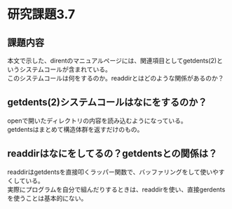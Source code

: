 # 研究課題3.7  
## 課題内容  
本文で示した、direntのマニュアルページには、関連項目としてgetdents(2)というシステムコールが含まれている。  
このシステムコールは何をするのか。readdirとはどのような関係があるのか？  
  
## getdents(2)システムコールはなにをするのか？  
openで開いたディレクトリの内容を読み込むようになっている。  
getdentsはまとめて構造体群を返すだけのもの。  
  
## readdirはなにをしてるの？getdentsとの関係は？  
readdirはgetdentsを直接叩くラッパー関数で、バッファリングをして使いやすくしている。  
実際にプログラムを自分で組んだりするときは、readdirを使い、直接gerdentsを使うことは基本的にない。  
  


